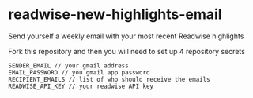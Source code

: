 # readwise-new-highlights-email

Send yourself a weekly email with your most recent Readwise highlights

Fork this repository and then you will need to set up 4 repository secrets

```env
SENDER_EMAIL // your gmail address
EMAIL_PASSWORD // you gmail app password
RECIPIENT_EMAILS // list of who should receive the emails
READWISE_API_KEY // your readwise API key
```
